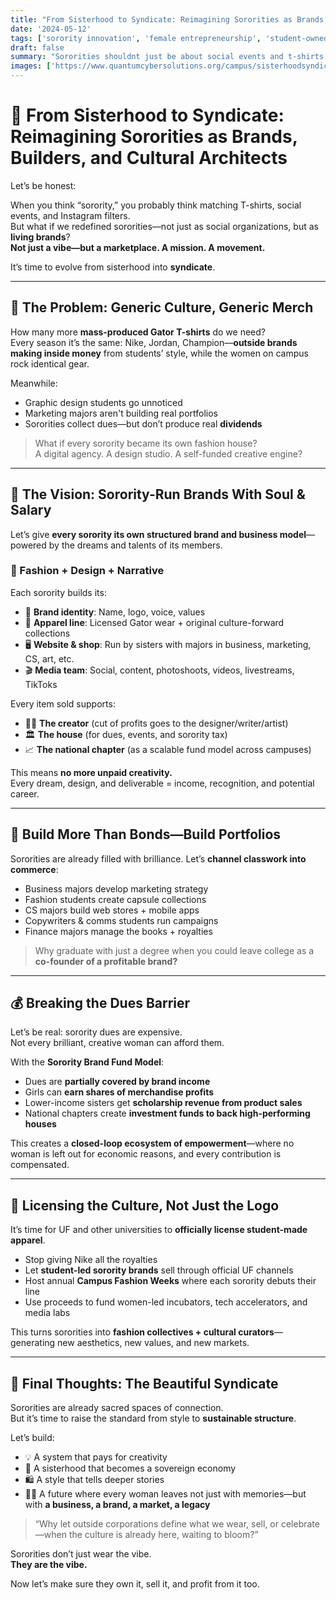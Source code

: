 ```yaml
---
title: "From Sisterhood to Syndicate: Reimagining Sororities as Brands, Builders, and Cultural Architects"  
date: '2024-05-12'  
tags: ['sorority innovation', 'female entrepreneurship', 'student-owned fashion', 'university branding', 'creative agency', 'campus reform', 'student-led economies', 'UF fashion']  
draft: false  
summary: "Sororities shouldnt just be about social events and t-shirts. They should be creative economies—fashion houses, digital agencies, and entrepreneurial collectives where every woman is paid, every idea is honored, and sisterhood becomes syndicate-level success."  
images: ['https://www.quantumcybersolutions.org/campus/sisterhoodsyndicate.png']  
---
```


# 💃 From Sisterhood to Syndicate: Reimagining Sororities as Brands, Builders, and Cultural Architects

Let’s be honest:

When you think “sorority,” you probably think matching T-shirts, social events, and Instagram filters.  
But what if we redefined sororities—not just as social organizations, but as **living brands**?  
**Not just a vibe—but a marketplace. A mission. A movement.**

It’s time to evolve from sisterhood into **syndicate**.

---

## 👗 The Problem: Generic Culture, Generic Merch

How many more **mass-produced Gator T-shirts** do we need?  
Every season it’s the same: Nike, Jordan, Champion—**outside brands making inside money** from students’ style, while the women on campus rock identical gear.

Meanwhile:

- Graphic design students go unnoticed  
- Marketing majors aren't building real portfolios  
- Sororities collect dues—but don’t produce real **dividends**

> What if every sorority became its own fashion house?  
> A digital agency. A design studio. A self-funded creative engine?

---

## 🎨 The Vision: Sorority-Run Brands With Soul & Salary

Let’s give **every sorority its own structured brand and business model**—powered by the dreams and talents of its members.

### 👠 Fashion + Design + Narrative

Each sorority builds its:

- 💼 **Brand identity**: Name, logo, voice, values  
- 👚 **Apparel line**: Licensed Gator wear + original culture-forward collections  
- 🖥️ **Website & shop**: Run by sisters with majors in business, marketing, CS, art, etc.  
- 🎬 **Media team**: Social, content, photoshoots, videos, livestreams, TikToks

Every item sold supports:

- 👩‍🎓 **The creator** (cut of profits goes to the designer/writer/artist)  
- 🏛️ **The house** (for dues, events, and sorority tax)  
- 📈 **The national chapter** (as a scalable fund model across campuses)

This means **no more unpaid creativity.**  
Every dream, design, and deliverable = income, recognition, and potential career.

---

## 🧠 Build More Than Bonds—Build Portfolios

Sororities are already filled with brilliance. Let’s **channel classwork into commerce**:

- Business majors develop marketing strategy  
- Fashion students create capsule collections  
- CS majors build web stores + mobile apps  
- Copywriters & comms students run campaigns  
- Finance majors manage the books + royalties

> Why graduate with just a degree when you could leave college as a **co-founder of a profitable brand?**

---

## 💰 Breaking the Dues Barrier

Let’s be real: sorority dues are expensive.  
Not every brilliant, creative woman can afford them.

With the **Sorority Brand Fund Model**:

- Dues are **partially covered by brand income**  
- Girls can **earn shares of merchandise profits**  
- Lower-income sisters get **scholarship revenue from product sales**  
- National chapters create **investment funds to back high-performing houses**

This creates a **closed-loop ecosystem of empowerment**—where no woman is left out for economic reasons, and every contribution is compensated.

---

## 📣 Licensing the Culture, Not Just the Logo

It’s time for UF and other universities to **officially license student-made apparel**.

- Stop giving Nike all the royalties  
- Let **student-led sorority brands** sell through official UF channels  
- Host annual **Campus Fashion Weeks** where each sorority debuts their line  
- Use proceeds to fund women-led incubators, tech accelerators, and media labs

This turns sororities into **fashion collectives + cultural curators**—generating new aesthetics, new values, and new markets.

---

## 👑 Final Thoughts: The Beautiful Syndicate

Sororities are already sacred spaces of connection.  
But it’s time to raise the standard from style to **sustainable structure**.

Let’s build:

- 💡 A system that pays for creativity  
- 🌱 A sisterhood that becomes a sovereign economy  
- 🛍️ A style that tells deeper stories  
- 👩‍💻 A future where every woman leaves not just with memories—but with **a business, a brand, a market, a legacy**

> “Why let outside corporations define what we wear, sell, or celebrate—when the culture is already here, waiting to bloom?”

Sororities don’t just wear the vibe.  
**They are the vibe.**

Now let’s make sure they own it, sell it, and profit from it too.
